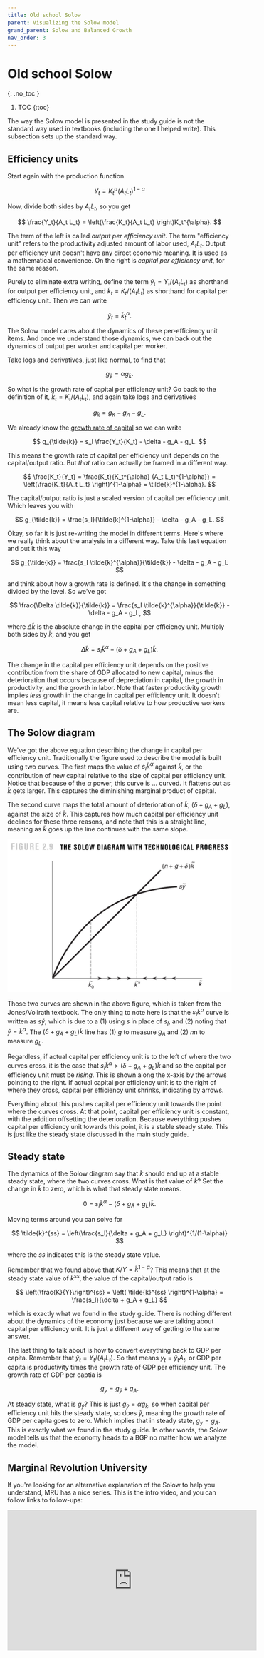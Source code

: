 ```yaml
---
title: Old school Solow
parent: Visualizing the Solow model
grand_parent: Solow and Balanced Growth
nav_order: 3
---
```


# Old school Solow
{: .no_toc }

1. TOC 
{:toc}

The way the Solow model is presented in the study guide is not the standard way used in textbooks (including the one I helped write). This subsection sets up the standard way.

## Efficiency units
Start again with the production function. 

$$ 
Y_t = K_t^{\alpha} (A_t L_t)^{1-\alpha}
$$

Now, divide both sides by $A_t L_t$, so you get

$$ 
\frac{Y_t}{A_t L_t} = \left(\frac{K_t}{A_t L_t} \right)K_t^{\alpha}.
$$

The term of the left is called *output per efficiency unit*. The term "efficiency unit" refers to the productivity adjusted amount of labor used, $A_t L_t$. Output per efficiency unit doesn't have any direct economic meaning. It is used as a mathematical convenience. On the right is *capital per efficiency unit*, for the same reason. 

Purely to eliminate extra writing, define the term $\tilde{y}_t = Y_t/(A_t L_t)$ as shorthand for output per efficiency unit, and $\tilde{k}_t = K_t/(A_t L_t)$ as shorthand for capital per efficiency unit. Then we can write

$$
\tilde{y}_t = \tilde{k}_t^{\alpha}.
$$

The Solow model cares about the dynamics of these per-efficiency unit items. And once we understand those dynamics, we can back out the dynamics of output per worker and capital per worker. 

Take logs and derivatives, just like normal, to find that

$$
g_{\tilde{y}} = \alpha g_{\tilde{k}}.
$$

So what is the growth rate of capital per efficiency unit? Go back to the definition of it, $\tilde{k}_t = K_t/(A_t L_t)$, and again take logs and derivatives

$$
g_{\tilde{k}} = g_K - g_A - g_L.
$$

We already know the [growth rate of capital](capital.html) so we can write

$$
g_{\tilde{k}} = s_I \frac{Y_t}{K_t} - \delta - g_A - g_L.
$$

This means the growth rate of capital per efficiency unit depends on the capital/output ratio. But *that* ratio can actually be framed in a different way. 

$$
\frac{K_t}{Y_t} = \frac{K_t}{K_t^{\alpha} (A_t L_t)^{1-\alpha}} = \left(\frac{K_t}{A_t L_t} \right)^{1-\alpha} = \tilde{k}^{1-\alpha}.
$$

The capital/output ratio is just a scaled version of capital per efficiency unit. Which leaves you with

$$
g_{\tilde{k}} = \frac{s_I}{\tilde{k}^{1-\alpha}} - \delta - g_A - g_L.
$$

Okay, so far it is just re-writing the model in different terms. Here's where we really think about the analysis in a different way. Take this last equation and put it this way

$$
g_{\tilde{k}} = \frac{s_I \tilde{k}^{\alpha}}{\tilde{k}} - \delta - g_A - g_L
$$

and think about how a growth rate is defined. It's the change in something divided by the level. So we've got

$$
\frac{\Delta \tilde{k}}{\tilde{k}} = \frac{s_I \tilde{k}^{\alpha}}{\tilde{k}} - \delta - g_A - g_L,
$$

where $\Delta \tilde{k}$ is the absolute change in the capital per efficiency unit. Multiply both sides by $\tilde{k}$, and you get

$$
\Delta \tilde{k} = s_I \tilde{k}^{\alpha} - \left(\delta + g_A + g_L \right)\tilde{k}.
$$

The change in the capital per efficiency unit depends on the positive contribution from the share of GDP allocated to new capital, minus the deterioration that occurs because of depreciation in capital, the growth in productivity, and the growth in labor. Note that faster productivity growth implies *less* growth in the change in capital per efficiency unit. It doesn't mean less capital, it means less capital relative to how productive workers are.

## The Solow diagram
We've got the above equation describing the change in capital per efficiency unit. Traditionally the figure used to describe the model is built using two curves. The first maps the value of $s_I \tilde{k}^{\alpha}$ against $\tilde{k}$, or the contribution of new capital relative to the size of capital per efficiency unit. Notice that because of the $\alpha$ power, this curve is ... curved. It flattens out as $\tilde{k}$ gets larger. This captures the diminishing marginal product of capital. 

The second curve maps the total amount of deterioration of $\tilde{k}$, $(\delta + g_A + g_L)$, against the size of $\tilde{k}$. This captures how much capital per efficiency unit declines for these three reasons, and note that this is a straight line, meaning as $\tilde{k}$ goes up the line continues with the same slope. 

![Solow diagram](IntEcoGro3_FIG02.09_CH02.jpg)

Those two curves are shown in the above figure, which is taken from the Jones/Vollrath textbook. The only thing to note here is that the $s_I \tilde{k}^{\alpha}$ curve is written as $s \tilde{y}$, which is due to a (1) using $s$ in place of $s_I$, and (2) noting that $\tilde{y} = \tilde{k}^{\alpha}$. The $(\delta + g_A + g_L)\tilde{k}$ line has (1) $g$ to measure $g_A$ and (2) $n$n to measure $g_L$. 

Regardless, if actual capital per efficiency unit is to the left of where the two curves cross, it is the case that $s_I \tilde{k}^{\alpha} > (\delta + g_A + g_L)\tilde{k}$ and so the capital per efficiency unit must be *rising*. This is shown along the x-axis by the arrows pointing to the right. If actual capital per efficiency unit is to the right of where they cross, capital per efficiency unit shrinks, indicating by arrows. 

Everything about this pushes capital per efficiency unit towards the point where the curves cross. At that point, capital per efficiency unit is constant, with the addition offsetting the deterioration. Because everything pushes capital per efficiency unit towards this point, it is a stable steady state. This is just like the steady state discussed in the main study guide.

## Steady state
The dynamics of the Solow diagram say that $\tilde{k}$ should end up at a stable steady state, where the two curves cross. What is that value of $\tilde{k}$? Set the change in $\tilde{k}$ to zero, which is what that steady state means. 

$$
0 = s_I \tilde{k}^{\alpha} - (\delta + g_A + g_L )\tilde{k}.
$$

Moving terms around you can solve for

$$
\tilde{k}^{ss} = \left(\frac{s_I}{\delta + g_A + g_L} \right)^{1/(1-\alpha)}
$$

where the $ss$ indicates this is the steady state value.

Remember that we found above that $K/Y = \tilde{k}^{1-\alpha}$? This means that at the steady state value of $\tilde{k}^{ss}$, the value of the capital/output ratio is 

$$
\left(\frac{K}{Y}\right)^{ss} = \left( \tilde{k}^{ss} \right)^{1-\alpha} = \frac{s_I}{\delta + g_A + g_L}
$$
 
which is exactly what we found in the study guide. There is nothing different about the dynamics of the economy just because we are talking about capital per efficiency unit. It is just a different way of getting to the same answer.

The last thing to talk about is how to convert everything back to GDP per capita. Remember that $\tilde{y}_t = Y_t/(A_t L_t)$. So that means $y_t = \tilde{y}_t A_t$, or GDP per capita is productivity times the growth rate of GDP per efficiency unit. The growth rate of GDP per captia is

$$
g_y = g_{\tilde{y}} + g_A.
$$

At steady state, what is $g_{\tilde{y}}$? This is just $g_{\tilde{y}} = \alpha g_{\tilde{k}}$, so when capital per efficiency unit hits the steady state, so does $\tilde{y}$, meaning the growth rate of GDP per capita goes to zero. Which implies that in steady state, $g_y = g_A$. This is exactly what we found in the study guide. In other words, the Solow model tells us that the economy heads to a BGP no matter how we analyze the model.

## Marginal Revolution University
If you're looking for an alternative explanation of the Solow to help you understand, MRU has a nice series. This is the intro video, and you can follow links to follow-ups:

<iframe width="560" height="315" src="https://www.youtube.com/embed/eVAS-t83Tx0" frameborder="0" allow="accelerometer; autoplay; encrypted-media; gyroscope; picture-in-picture" allowfullscreen></iframe>
